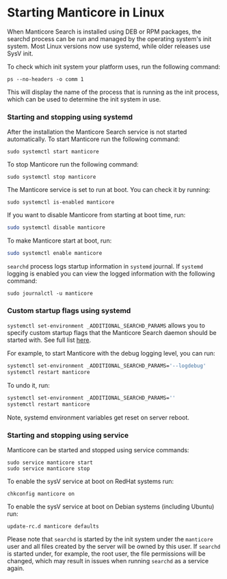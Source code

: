 # Starting Manticore in Linux

When Manticore Search is installed using DEB or RPM packages, the searchd process can be run and managed by the operating system's init system. Most Linux versions now use systemd, while older releases use SysV init.

To check which init system your platform uses, run the following command:

```shell
ps --no-headers -o comm 1
```
This will display the name of the process that is running as the init process, which can be used to determine the init system in use.

### Starting and stopping using systemd

After the installation the Manticore Search service is not started automatically. To start Manticore run the following command:

```shell
sudo systemctl start manticore
```

To stop Manticore run the following command:


```shell
sudo systemctl stop manticore
```

The Manticore service is set to run at boot. You can check it by running:

```shell
sudo systemctl is-enabled manticore
```

If you want to disable Manticore from starting at boot time, run:

```bash
sudo systemctl disable manticore
```

To make Manticore start at boot, run:

```bash
sudo systemctl enable manticore
```

`searchd` process logs startup information in `systemd` journal. If `systemd` logging is enabled you can view the logged information with the following command:

```shell
sudo journalctl -u manticore
```

### Custom startup flags using systemd

`systemctl set-environment _ADDITIONAL_SEARCHD_PARAMS`  allows you to specify custom startup flags that the Manticore Search daemon should be started with. See full list [here](../Starting_the_server/Manually.md#searchd-command-line-options).

For example, to start Manticore with the debug logging level, you can run:
```bash
systemctl set-environment _ADDITIONAL_SEARCHD_PARAMS='--logdebug'
systemctl restart manticore
```

To undo it, run:
```bash
systemctl set-environment _ADDITIONAL_SEARCHD_PARAMS=''
systemctl restart manticore
```

Note, systemd environment variables get reset on server reboot.

### Starting and stopping using service

Manticore can be started and stopped using service commands:

```shell
sudo service manticore start
sudo service manticore stop
```

To enable the sysV service at boot on RedHat systems run:

```shell
chkconfig manticore on
```

To enable the sysV service at boot on Debian systems (including Ubuntu) run:

```shell
update-rc.d manticore defaults
```

Please note that `searchd` is started by the init system under the `manticore` user and all files created by the server will be owned by this user. If `searchd` is started under, for example, the root user, the file permissions will be changed, which may result in issues when running `searchd` as a service again.

<!-- proofread -->
